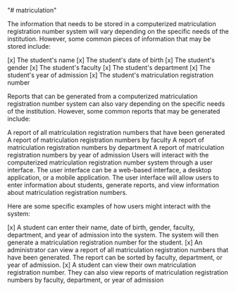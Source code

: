 "# matriculation" 

The information that needs to be stored in a computerized matriculation registration number system will vary depending on the specific needs of the institution. However, some common pieces of information that may be stored include:

[x] The student's name
[x] The student's date of birth
[x] The student's gender
[x] The student's faculty
[x] The student's department
[x] The student's year of admission
[x] The student's matriculation registration number

Reports that can be generated from a computerized matriculation registration number system can also vary depending on the specific needs of the institution. However, some common reports that may be generated include:

A report of all matriculation registration numbers that have been generated
A report of matriculation registration numbers by faculty
A report of matriculation registration numbers by department
A report of matriculation registration numbers by year of admission
Users will interact with the computerized matriculation registration number system through a user interface. The user interface can be a web-based interface, a desktop application, or a mobile application. The user interface will allow users to enter information about students, generate reports, and view information about matriculation registration numbers.

Here are some specific examples of how users might interact with the system:

[x] A student can enter their name, date of birth, gender, faculty, department, and year of admission into the system. The system will then generate a matriculation registration number for the student.
[x] An administrator can view a report of all matriculation registration numbers that have been generated. The report can be sorted by faculty, department, or year of admission.
[x] A student can view their own matriculation registration number. They can also view reports of matriculation registration numbers by faculty, department, or year of admission